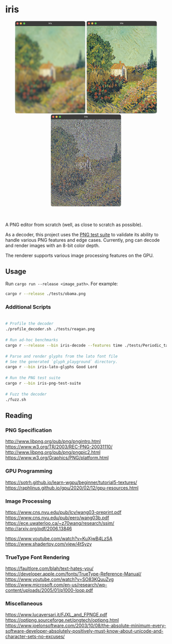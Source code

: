 # iris

<p align="center">
    <img src="tests/vangogh-gaussian-blur.png" alt="Van Gogh Blur" width="220"/>
    <img src="tests/vangogh-normal.png" alt="Van Gogh Normal" width="220"/>
    <img src="tests/vangogh-sharpen.png" alt="Van Gogh Sharpen" width="220"/>
</p>
<br>

A PNG editor from scratch (well, as close to scratch as possible).

As a decoder, this project uses the [PNG test suite](http://www.schaik.com/pngsuite/) to validate its ability to handle
various PNG features and edge cases. Currently, png can decode and render images with an 8-bit color depth.

The renderer supports various image processing features on the GPU.

## Usage

Run `cargo run --release <image_path>`. For example:

```bash
cargo r --release ./tests/obama.png
```

### Additional Scripts

```bash

# Profile the decoder
./profile_decoder.sh ./tests/reagan.png

# Run ad-hoc benchmarks
cargo r --release --bin iris-decode --features time ./tests/Periodic_table_large.png

# Parse and render glyphs from the lato font file
# See the generated `glyph_playground` directory.
cargo r --bin iris-lato-glyphs Good Lord

# Run the PNG test suite
cargo r --bin iris-png-test-suite

# Fuzz the decoder
./fuzz.sh
```

## Reading

### PNG Specification

http://www.libpng.org/pub/png/pngintro.html<br>
https://www.w3.org/TR/2003/REC-PNG-20031110/<br>
http://www.libpng.org/pub/png/pngpic2.html<br>
https://www.w3.org/Graphics/PNG/platform.html<br>

### GPU Programming

https://sotrh.github.io/learn-wgpu/beginner/tutorial5-textures/<br>
https://raphlinus.github.io/gpu/2020/02/12/gpu-resources.html<br>

### Image Processing

https://www.cns.nyu.edu/pub/lcv/wang03-preprint.pdf<br>
https://www.cns.nyu.edu/pub/eero/wang03b.pdf<br>
https://ece.uwaterloo.ca/~z70wang/research/ssim/<br>
http://arxiv.org/pdf/2006.13846<br>

https://www.youtube.com/watch?v=KuXjwB4LzSA<br>
https://www.shadertoy.com/view/4tSyzy<br>

### TrueType Font Rendering

https://faultlore.com/blah/text-hates-you/<br>
https://developer.apple.com/fonts/TrueType-Reference-Manual/<br>
https://www.youtube.com/watch?v=SO83KQuuZvg<br>
https://www.microsoft.com/en-us/research/wp-content/uploads/2005/01/p1000-loop.pdf<br>

### Miscellaneous

https://www.lucaversari.it/FJXL_and_FPNGE.pdf<br>
https://optipng.sourceforge.net/pngtech/optipng.html<br>
https://www.joelonsoftware.com/2003/10/08/the-absolute-minimum-every-software-developer-absolutely-positively-must-know-about-unicode-and-character-sets-no-excuses/<br>